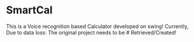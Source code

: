 # SmartCal
This is a Voice recognition based Calculator developed on swing!
Currently, Due to data loss: The original project needs to be # Retrieved/Created!
